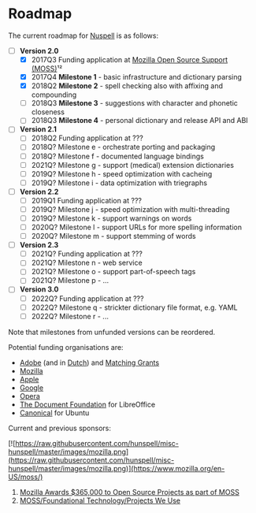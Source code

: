 # Roadmap

The current roadmap for [Nuspell](https://en.wikipedia.org/wiki/Hunspell) is as follows:

* [ ] **Version 2.0**
    * [x] 2017Q3 Funding application at [Mozilla Open Source Support (MOSS)](https://www.mozilla.org/en-US/moss/)¹²
    * [x] 2017Q4 **Milestone 1** - basic infrastructure and dictionary parsing
    * [x] 2018Q2 **Milestone 2** - spell checking also with affixing and compounding
    * [ ] 2018Q3 **Milestone 3** - suggestions with character and phonetic closeness
    * [ ] 2018Q3 **Milestone 4** - personal dictionary and release API and ABI
* [ ] **Version 2.1**
    * [ ] 2018Q2 Funding application at ???
    * [ ] 2018Q? Milestone e - orchestrate porting and packaging
    * [ ] 2018Q? Milestone f - documented language bindings
    * [ ] 2021Q? Milestone g - support (medical) extension dictionaries
    * [ ] 2019Q? Milestone h - speed optimization with cacheing
    * [ ] 2019Q? Milestone i - data optimization with triegraphs
* [ ] **Version 2.2**
    * [ ] 2019Q1 Funding application at ???
    * [ ] 2019Q? Milestone j - speed optimization with multi-threading
    * [ ] 2019Q? Milestone k - support warnings on words
    * [ ] 2020Q? Milestone l - support URLs for more spelling information
    * [ ] 2020Q? Milestone m - support stemming of words
* [ ] **Version 2.3**
    * [ ] 2021Q? Funding application at ???
    * [ ] 2021Q? Milestone n - web service
    * [ ] 2021Q? Milestone o - support part-of-speech tags
    * [ ] 2021Q? Milestone p - ...
* [ ] **Version 3.0**
    * [ ] 2022Q? Funding application at ???
    * [ ] 2022Q? Milestone q - strickter dictionary file format, e.g. YAML
    * [ ] 2022Q? Milestone r - ...

Note that milestones from unfunded versions can be reordered.

Potential funding organisations are:
* [Adobe](https://www.adobe.com/about-adobe/sponsorship.html) (and in [Dutch](https://www.adobe.com/about-adobe/sponsorship.html)) and [Matching Grants](https://www.adobe.com/corporate-responsibility/community/matching-grants.html)
* [Mozilla](https://wiki.mozilla.org/MOSS)
* [Apple](https://developer.apple.com/)
* [Google](https://opensource.google.com/docs/growing/funding/)
* [Opera](https://www.operasoftware.com/press/contact)
* [The Document Foundation](https://www.documentfoundation.org/contacts/get-in-touch/) for LibreOffice
* [Canonical](https://community.ubuntu.com/t/ubuntu-donations-funding/29) for Ubuntu

Current and previous sponsors:

[![https://raw.githubusercontent.com/hunspell/misc-hunspell/master/images/mozilla.png](https://raw.githubusercontent.com/hunspell/misc-hunspell/master/images/mozilla.png)](https://www.mozilla.org/en-US/moss/)

1. [Mozilla Awards $365,000 to Open Source Projects as part of MOSS](https://blog.mozilla.org/blog/2017/04/10/mozilla-awards-365000-to-open-source-projects-as-part-of-moss/)
2. [MOSS/Foundational Technology/Projects We Use](https://wiki.mozilla.org/MOSS/Foundational_Technology/Projects_We_Use)

